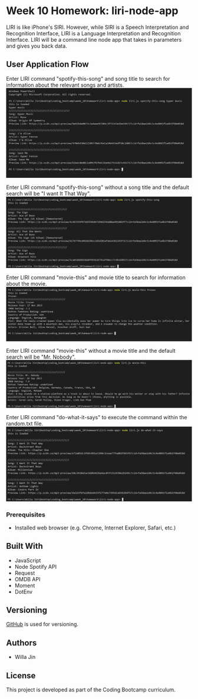 # Week 10 Homework: liri-node-app
LIRI is like iPhone's SIRI. However, while SIRI is a Speech Interpretation and Recognition Interface, LIRI is a Language Interpretation and Recognition Interface. LIRI will be a command line node app that takes in parameters and gives you back data.
## User Application Flow
Enter LIRI command "spotify-this-song" and song title to search for information about the relevant songs and artists.
![spotify-this-song](/images/spotify-this-song.JPG?raw=true)

Enter LIRI command "spotify-this-song" without a song title and the default search will be "I want It That Way".
![spotify-this-song_blank](/images/spotify-this-song_blank.JPG?raw=true)

Enter LIRI command "movie-this" and movie title to search for information about the movie.
![movie-this](/images/movie-this.JPG?raw=true)

Enter LIRI command "movie-this" without a movie title and the default search will be "Mr. Nobody".
![movie_blank](/images/movie-this_blank.JPG?raw=true)

Enter LIRI command "do-what-it-says" to execute the command within the random.txt file.
![do-what-it-says](/images/do-what-it-says.JPG?raw=true)

### Prerequisites
* Installed web browser (e.g. Chrome, Internet Explorer, Safari, etc.)
## Built With
* JavaScript
* Node Spotify API
* Request
* OMDB API
* Moment
* DotEnv
## Versioning
[GitHub](https://github.com/) is used for versioning.
## Authors
* Willa Jin
## License
This project is developed as part of the Coding Bootcamp curriculum.
